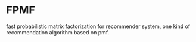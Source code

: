 # FPMF
fast probabilistic matrix factorization for recommender system, one kind of recommendation algorithm based on pmf.
